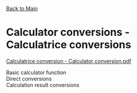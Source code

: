 [Back to Main](https://michelvilleneuve.github.io/)
# **Calculator conversions - Calculatrice conversions**

[Calculatrice conversion - Calculator conversion.pdf](https://github.com/user-attachments/files/18220364/Calculatrice.conversion.-.Calculator.conversion.pdf)

Basic calculator function  
Direct conversions  
Calculation result conversions  

